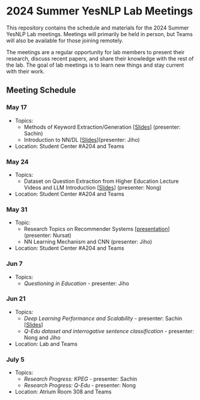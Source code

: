 # 2024 Summer YesNLP Lab Meetings

This repository contains the schedule and materials for the 2024 Summer YesNLP Lab meetings. Meetings will primarily be held in person, but Teams will also be available for those joining remotely. 

The meetings are a regular opportunity for lab members to present their research, discuss recent papers, and share their knowledge with the rest of the lab. The goal of lab meetings is to learn new things and stay current with their work.

## Meeting Schedule

### May 17

- Topics:
    - Methods of Keyword Extraction/Generation [[Slides](https://kennesawedu-my.sharepoint.com/:p:/r/personal/ssharm21_students_kennesaw_edu/Documents/GRA%20-%20Work/Summer%20-%202024/PPTs/Key-Phrase%20Extraction.pptx?d=wc5614165bba343b0bccad54fc2d90601&csf=1&web=1&e=eJn55L)] (presenter: Sachin)
    - Introduction to NN/DL [[Slides](https://github.com/Jiho-YesNLP/24Su-lab-meetings/blob/main/presentations/d2i-1-jiho.pptx)](presenter: Jiho)
- Location: Student Center #A204 and Teams

### May 24

- Topics:
    - Dataset on Question Extraction from Higher Education Lecture Videos and LLM Introduction [[Slides](https://docs.google.com/presentation/d/1567lEVeATrf2CYPPNEu9v9kgSYXsiMYze79BTpm5QwY/edit?usp=sharing)] (presenter: Nong)
- Location: Student Center #A204 and Teams

### May 31

- Topic: 
    - Research Topics on Recommender Systems [[presentation](https://nam04.safelinks.protection.outlook.com/?url=https%3A%2F%2Fdrive.google.com%2Ffile%2Fd%2F19589rTWq1xnXO5Etsud8sSxKV9U-U0Rl%2Fview%3Fusp%3Dsharing&data=05%7C02%7Cjnoh3%40kennesaw.edu%7C2bdd4edd284b41e5a25f08dc82234a50%7C45f26ee5f134439ebc93e6c7e33d61c2%7C1%7C0%7C638528335304177120%7CUnknown%7CTWFpbGZsb3d8eyJWIjoiMC4wLjAwMDAiLCJQIjoiV2luMzIiLCJBTiI6Ik1haWwiLCJXVCI6Mn0%3D%7C0%7C%7C%7C&sdata=n6PB74leu31f4h6xrqq43k0datUpNQ9PC%2BcBJZA%2FhrY%3D&reserved=0)] (presenter: Nursat)
    - NN Learning Mechanism and CNN (presenter: Jiho)
- Location: Student Center #A204 and Teams


### Jun 7

- Topics:
    - *Questioning in Education* - presenter: Jiho

### Jun 21

- Topics:
    - *Deep Learning Performance and Scalability* - presenter: Sachin [[Slides](https://tinyurl.com/4462545v)]
    - *Q-Edu dataset and interrogative sentence classification* - presenter: Nong and Jiho
- Location: Lab and Teams

### July 5

- Topics:
    - *Research Progress: KPEG* - presenter: Sachin
    - *Research Progress: Q-Edu* - presenter: Nong
- Location: Atrium Room 308 and Teams
